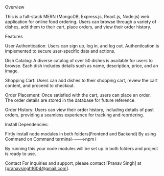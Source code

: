 Overview

This is a full-stack MERN (MongoDB, Express.js, React.js, Node.js) web application for online food ordering. Users can browse through a variety of dishes, add them to their cart, place orders, and view their order history.





Features

User Authentication: Users can sign up, log in, and log out. Authentication is implemented to secure user-specific data and actions.

Dish Catalog: A diverse catalog of over 50 dishes is available for users to browse. Each dish includes details such as name, description, price, and an image.

Shopping Cart: Users can add dishes to their shopping cart, review the cart content, and proceed to checkout.

Order Placement: Once satisfied with the cart, users can place an order. The order details are stored in the database for future reference.

Order History: Users can view their order history, including details of past orders, providing a seamless experience for tracking and reordering.





Install Dependencies:

Firtly install node modules in both folders(Frontend and Backend)
By using Command on Command terminal---->npm i

By running this your node modules will be set up in both folders and project is ready to use.






Contact
For inquiries and support, please contact [Pranav Singh] at [pranavsingh1604@gmail.com].
